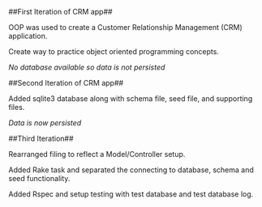 ##First Iteration of CRM app##

OOP was used to create a Customer Relationship Management (CRM) application.

Create way to practice object oriented programming concepts.

*No database available so data is not persisted*

##Second Iteration of CRM app##

Added sqlite3 database along with schema file, seed file, and supporting files.

*Data is now persisted*

##Third Iteration##

Rearranged filing to reflect a Model/Controller setup.

Added Rake task and separated the connecting to database, schema and seed functionality.

Added Rspec and setup testing with test database and test database log.